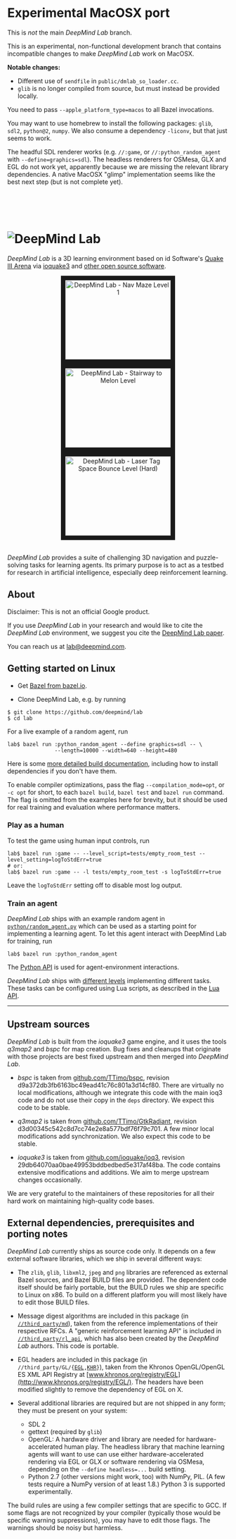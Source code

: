 # Experimental MacOSX port

This is _not_ the main _DeepMind Lab_ branch.

This is an experimental, non-functional development branch that contains
incompatible changes to make _DeepMind Lab_ work on MacOSX.

**Notable changes:**

* Different use of `sendfile` in `public/dmlab_so_loader.cc`.
* `glib` is no longer compiled from source, but must instead be
  provided locally.

You need to pass `--apple_platform_type=macos` to all Bazel invocations.

You may want to use homebrew to install the following packages:
`glib`, `sdl2`, `python@2`, `numpy`. We also consume a dependency `-liconv`,
but that just seems to work.

The headful SDL renderer works (e.g. `//:game`, or `//:python_random_agent`
with `--define=graphics=sdl`). The headless renderers for OSMesa, GLX and EGL
do not work yet, apparently because we are missing the relevant library
dependencies. A native MacOSX "glimp" implementation seems like the best next
step (but is not complete yet).

<br><br><br>

# <img src="/docs/template/logo.png" alt="DeepMind Lab">

*DeepMind Lab* is a 3D learning environment based on id Software's
[Quake III Arena](https://github.com/id-Software/Quake-III-Arena) via
[ioquake3](https://github.com/ioquake/ioq3) and
[other open source software](#upstream-sources).

<div align="center">
  <a href="https://www.youtube.com/watch?v=M40rN7afngY" target="_blank">
    <img src="http://img.youtube.com/vi/M40rN7afngY/0.jpg"
         alt="DeepMind Lab - Nav Maze Level 1"
         width="240" height="180" border="10" />
  </a>
  <a href="https://www.youtube.com/watch?v=gC_e8AHzvOw" target="_blank">
    <img src="http://img.youtube.com/vi/gC_e8AHzvOw/0.jpg"
         alt="DeepMind Lab - Stairway to Melon Level"
         width="240" height="180" border="10" />
  </a>
  <a href="https://www.youtube.com/watch?v=7syZ42HWhHE" target="_blank">
    <img src="http://img.youtube.com/vi/7syZ42HWhHE/0.jpg"
         alt="DeepMind Lab - Laser Tag Space Bounce Level (Hard)"
         width="240" height="180" border="10" />
  </a>
  <br /><br />
</div>

*DeepMind Lab* provides a suite of challenging 3D navigation and puzzle-solving
tasks for learning agents. Its primary purpose is to act as a testbed for
research in artificial intelligence, especially deep reinforcement learning.

## About

Disclaimer: This is not an official Google product.

If you use *DeepMind Lab* in your research and would like to cite
the *DeepMind Lab* environment, we suggest you cite
the [DeepMind Lab paper](https://arxiv.org/abs/1612.03801).

You can reach us at [lab@deepmind.com](mailto:lab@deepmind.com).

## Getting started on Linux

* Get [Bazel from bazel.io](https://docs.bazel.build/versions/master/install.html).

* Clone DeepMind Lab, e.g. by running

```shell
$ git clone https://github.com/deepmind/lab
$ cd lab
```

For a live example of a random agent, run

```shell
lab$ bazel run :python_random_agent --define graphics=sdl -- \
               --length=10000 --width=640 --height=480
```

Here is some [more detailed build documentation](/docs/users/build.md),
including how to install dependencies if you don't have them.

To enable compiler optimizations, pass the flag `--compilation_mode=opt`, or
`-c opt` for short, to each `bazel build`, `bazel test` and `bazel run` command.
The flag is omitted from the examples here for brevity, but it should be used
for real training and evaluation where performance matters.

### Play as a human

To test the game using human input controls, run

```shell
lab$ bazel run :game -- --level_script=tests/empty_room_test --level_setting=logToStdErr=true
# or:
lab$ bazel run :game -- -l tests/empty_room_test -s logToStdErr=true
```

Leave the `logToStdErr` setting off to disable most log output.

### Train an agent

*DeepMind Lab* ships with an example random agent in
[`python/random_agent.py`](python/random_agent.py)
which can be used as a starting point for implementing a learning agent. To let
this agent interact with DeepMind Lab for training, run

```shell
lab$ bazel run :python_random_agent
```

The [Python API](/docs/users/python_api.md)
is used for agent-environment interactions.

*DeepMind Lab* ships with [different
levels](/docs/levels.md) implementing different
tasks. These tasks can be configured using Lua scripts, as described in the [Lua
API](/docs/developers/reference/lua_api.md).

-----------------

## Upstream sources

*DeepMind Lab* is built from the *ioquake3* game engine, and it uses the tools
*q3map2* and *bspc* for map creation. Bug fixes and cleanups that originate
with those projects are best fixed upstream and then merged into *DeepMind Lab*.

* *bspc* is taken from [github.com/TTimo/bspc](https://github.com/TTimo/bspc),
  revision d9a372db3fb6163bc49ead41c76c801a3d14cf80. There are virtually no
  local modifications, although we integrate this code with the main ioq3 code
  and do not use their copy in the `deps` directory. We expect this code to be
  stable.

* *q3map2* is taken from
  [github.com/TTimo/GtkRadiant](https://github.com/TTimo/GtkRadiant),
  revision d3d00345c542c8d7cc74e2e8a577bdf76f79c701. A few minor local
  modifications add synchronization. We also expect this code to be stable.

* *ioquake3* is taken from
  [github.com/ioquake/ioq3](https://github.com/ioquake/ioq3),
  revision 29db64070aa0bae49953bddbedbed5e317af48ba. The code contains extensive
  modifications and additions. We aim to merge upstream changes occasionally.

We are very grateful to the maintainers of these repositories for all their hard
work on maintaining high-quality code bases.

## External dependencies, prerequisites and porting notes

*DeepMind Lab* currently ships as source code only. It depends on a few external
software libraries, which we ship in several different ways:

 * The `zlib`, `glib`, `libxml2`, `jpeg` and `png` libraries are referenced as
   external Bazel sources, and Bazel BUILD files are provided. The dependent
   code itself should be fairly portable, but the BUILD rules we ship are
   specific to Linux on x86. To build on a different platform you will most
   likely have to edit those BUILD files.

 * Message digest algorithms are included in this package (in
   [`//third_party/md`](third_party/md)), taken from the reference
   implementations of their respective RFCs. A "generic reinforcement learning
   API" is included in [`//third_party/rl_api`](third_party/rl_api), which has
   also been created by the *DeepMind Lab* authors. This code is portable.

 * EGL headers are included in this package (in
   `//third_party/GL/{`[`EGL`](third_party/GL/EGL)`,`[`KHR`](third_party/GL/KHR)`}`),
   taken from the Khronos OpenGL/OpenGL ES XML API Registry at
   [www.khronos.org/registry/EGL](http://www.khronos.org/registry/EGL/). The
   headers have been modified slightly to remove the dependency of EGL on X.

 * Several additional libraries are required but are not shipped in any form;
   they must be present on your system:
   * SDL 2
   * gettext (required by `glib`)
   * OpenGL: A hardware driver and library are needed for hardware-accelerated
     human play. The headless library that machine learning agents will want to
     use can use either hardware-accelerated rendering via EGL or GLX or
     software rendering via OSMesa, depending on the `--define headless=...`
     build setting.
   * Python 2.7 (other versions might work, too) with NumPy, PIL. (A few
     tests require a NumPy version of at least 1.8.) Python 3 is supported
     experimentally.

The build rules are using a few compiler settings that are specific to GCC. If
some flags are not recognized by your compiler (typically those would be
specific warning suppressions), you may have to edit those flags. The warnings
should be noisy but harmless.
